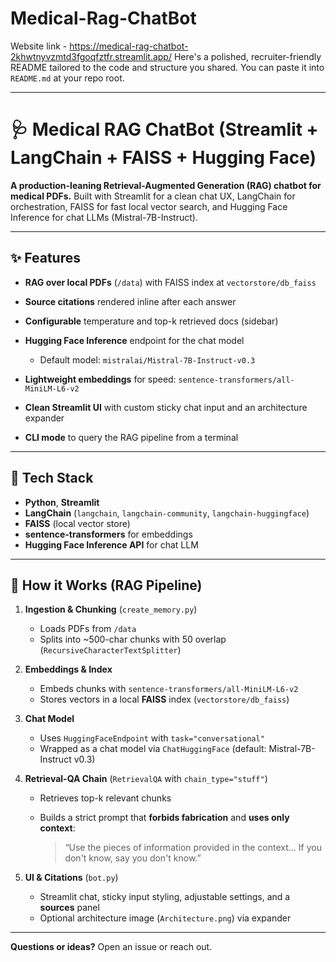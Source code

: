 # Medical-Rag-ChatBot

Website link - https://medical-rag-chatbot-2khwtnyvzmtd3fgoqfztfr.streamlit.app/
Here's a polished, recruiter-friendly README tailored to the code and structure you shared. You can paste it into `README.md` at your repo root.

---

# 🩺 Medical RAG ChatBot (Streamlit + LangChain + FAISS + Hugging Face)

**A production-leaning Retrieval-Augmented Generation (RAG) chatbot for medical PDFs.**
Built with Streamlit for a clean chat UX, LangChain for orchestration, FAISS for fast local vector search, and Hugging Face Inference for chat LLMs (Mistral-7B-Instruct).


---

## ✨ Features

* **RAG over local PDFs** (`/data`) with FAISS index at `vectorstore/db_faiss`
* **Source citations** rendered inline after each answer
* **Configurable** temperature and top-k retrieved docs (sidebar)
* **Hugging Face Inference** endpoint for the chat model

  * Default model: `mistralai/Mistral-7B-Instruct-v0.3`
* **Lightweight embeddings** for speed: `sentence-transformers/all-MiniLM-L6-v2`
* **Clean Streamlit UI** with custom sticky chat input and an architecture expander
* **CLI mode** to query the RAG pipeline from a terminal

---

## 🧱 Tech Stack

* **Python**, **Streamlit**
* **LangChain** (`langchain`, `langchain-community`, `langchain-huggingface`)
* **FAISS** (local vector store)
* **sentence-transformers** for embeddings
* **Hugging Face Inference API** for chat LLM

---



## 🧠 How it Works (RAG Pipeline)

1. **Ingestion & Chunking** (`create_memory.py`)

   * Loads PDFs from `/data`
   * Splits into ~500-char chunks with 50 overlap (`RecursiveCharacterTextSplitter`)

2. **Embeddings & Index**

   * Embeds chunks with `sentence-transformers/all-MiniLM-L6-v2`
   * Stores vectors in a local **FAISS** index (`vectorstore/db_faiss`)

3. **Chat Model**

   * Uses `HuggingFaceEndpoint` with `task="conversational"`
   * Wrapped as a chat model via `ChatHuggingFace` (default: Mistral-7B-Instruct v0.3)

4. **Retrieval-QA Chain** (`RetrievalQA` with `chain_type="stuff"`)

   * Retrieves top-k relevant chunks
   * Builds a strict prompt that **forbids fabrication** and **uses only context**:

     > “Use the pieces of information provided in the context… If you don't know, say you don't know.”

5. **UI & Citations** (`bot.py`)

   * Streamlit chat, sticky input styling, adjustable settings, and a **sources** panel
   * Optional architecture image (`Architecture.png`) via expander

---


**Questions or ideas?** Open an issue or reach out.
